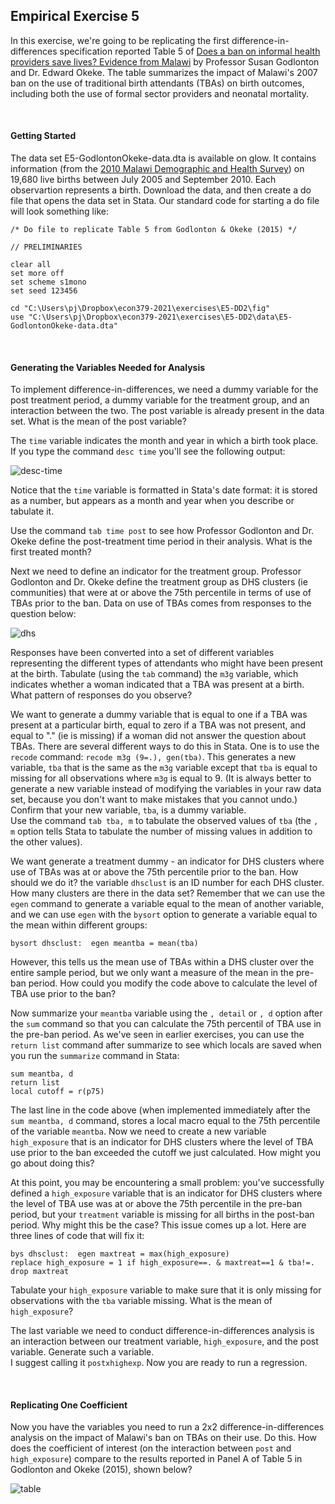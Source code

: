 ## Empirical Exercise 5  

In this exercise, we're going to be replicating the first difference-in-differences specification reported Table 5 
of [Does a ban on informal health providers save lives? Evidence from Malawi](https://www.ncbi.nlm.nih.gov/pmc/articles/PMC4677333/) 
by Professor Susan Godlonton and Dr. Edward Okeke.  The table summarizes the impact of Malawi's 2007 ban on the use of 
traditional birth attendants (TBAs) on birth outcomes, including both the use of formal sector providers and neonatal mortality.

<br>

#### Getting Started

The data set E5-GodlontonOkeke-data.dta is available on glow.  It contains information (from the 
[2010 Malawi Demographic and Health Survey](https://dhsprogram.com/methodology/survey/survey-display-333.cfm)) 
on 19,680 live births between July 2005 and September 2010.  Each observartion represents a birth.  Download the data, and then create 
a do file that opens the data set in Stata.  Our standard code for starting a do file will look something like:

``` 
/* Do file to replicate Table 5 from Godlonton & Okeke (2015) */

// PRELIMINARIES

clear all
set more off
set scheme s1mono
set seed 123456

cd "C:\Users\pj\Dropbox\econ379-2021\exercises\E5-DD2\fig"
use "C:\Users\pj\Dropbox\econ379-2021\exercises\E5-DD2\data\E5-GodlontonOkeke-data.dta"
```

<br>

#### Generating the Variables Needed for Analysis

To implement difference-in-differences, we need a dummy variable for the post treatment period, 
a dummy variable for the treatment group, and an interaction between the two. The post variable is 
already present in the data set.  What is the mean of the post variable?  

The `time` variable indicates the month and year in which a birth took place. If you type the command 
`desc time` you'll see the following output:

![desc-time](https://pjakiela.github.io/ECON379/exercises/E5-DD2/stata-time-desc.png)  

Notice that the `time` variable is formatted in Stata's date format:  it is stored as a number, 
but appears as a month and year when you describe or tabulate it.  

Use the command `tab time post` to see how Professor Godlonton and Dr. Okeke define the 
post-treatment time period in their analysis.  What is the first treated month?

Next we need to define an indicator for the treatment group.  Professor Godlonton and Dr. Okeke 
define the treatment group as DHS clusters (ie communities) that were at or above the 
75th percentile in terms of use of TBAs prior to the ban.  Data 
on use of TBAs comes from responses to the question below:

![dhs](https://pjakiela.github.io/ECON379/exercises/E5-DD2/DHS-question.png)

Responses have been converted into a set of different variables representing the different 
types of attendants who might have been present at the birth.  Tabulate (using the `tab` command) 
the `m3g` variable, which indicates whether a woman indicated that a TBA was present at a birth.  
What pattern of responses do you observe?

We want to generate a dummy variable that is equal to one if a TBA was present at a particular birth, 
equal to zero if a TBA was not present, and equal to "." (ie is missing) if a woman did not 
answer the question about TBAs.  There are several different ways to do this in Stata.  One 
is to use the `recode` command:  `recode m3g (9=.), gen(tba)`.  This generates a new variable, 
`tba` that is the same as the `m3g` variable except that `tba` is equal to missing for all 
observations where `m3g` is equal to 9.  (It is always better to generate a new variable 
instead of modifying the variables in your raw data set, because you don't want to make 
mistakes that you cannot undo.)  Confirm that your new variable, `tba`, is a dummy variable.  
Use the command `tab tba, m` to tabulate the observed values of `tba` (the `, m` option tells 
Stata to tabulate the number of missing values in addition to the other values).

We want generate a treatment dummy - an indicator for DHS clusters where use of TBAs was at or above 
the 75th percentile prior to the ban.  How should we do it?  the variable `dhsclust` is an ID number 
for each DHS cluster.  How many clusters are there in the data set?  Remember that we can use the `egen` command 
to generate a variable equal to the mean of another variable, and we can use `egen` with the `bysort` option 
to generate a variable equal to the mean within different groups:

```
bysort dhsclust:  egen meantba = mean(tba)
```

However, this tells us the mean use of TBAs within a DHS cluster over the entire sample period, 
but we only want a measure of the mean in  the pre-ban period.  How could you modify the code above 
to calculate the level of TBA use prior to the ban?  

Now summarize your `meantba` variable using the `, detail` or `, d` option after the `sum` command 
so that you can calculate the 75th percentil of TBA use in the pre-ban period.  As we've seen in earlier 
exercises, you can use the `return list` command after summarize to see which locals are saved when 
you run the `summarize` command in Stata:

``` 
sum meantba, d
return list
local cutoff = r(p75)
```

The last line in the code above (when implemented immediately after the `sum meantba, d` command, 
stores a local macro equal to the 75th percentile of the variable `meantba`.  Now we need to create a new variable `high_exposure` that is an 
indicator for DHS clusters where the level of TBA use prior to the ban exceeded the cutoff we just 
calculated.  How might you go about doing this?  

At this point, you may be encountering a small problem:  you've successfully defined a `high_exposure` 
variable that is an indicator for DHS clusters where the level of TBA use was at or above the 
75th percentile in the pre-ban period, but your `treatment` variable is missing for all births 
in the post-ban period.  Why might this be the case?  This issue comes up a lot.  Here are three lines of 
code that will fix it:

``` 
bys dhsclust:  egen maxtreat = max(high_exposure)
replace high_exposure = 1 if high_exposure==. & maxtreat==1 & tba!=.
drop maxtreat
```

Tabulate your `high_exposure` variable to make sure that it is only missing for observations 
with the `tba` variable missing.  What is the mean of `high_exposure`?

The last variable we need to conduct difference-in-differences analysis is an interaction between 
our treatment variable, `high_exposure`, and the post variable.  Generate such a variable.  
I suggest calling it `postxhighexp`.  Now you are ready to run a regression.

<br>

#### Replicating One Coefficient

Now you have the variables you need to run a 2x2 difference-in-differences analysis 
on the impact of Malawi's ban on TBAs on their use.  Do this.  How does the coefficient of interest 
(on the interaction between `post` and `high_exposure`) compare to the results reported in 
Panel A of Table 5 in Godlonton and Okeke (2015), shown below?

![table](https://pjakiela.github.io/ECON379/exercises/E5-DD2/GO-Tab5.png)

